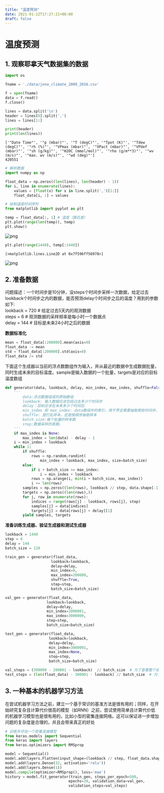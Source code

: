 ```yaml
---
title: "温度预测"
date: 2021-01-22T17:27:21+08:00
draft: false
---
```

# 温度预测

## 1. 观察耶拿天气数据集的数据


```python
import os

fname = './data/jena_climate_2009_2016.csv'

f = open(fname)
data = f.read()
f.close()

lines = data.split('\n')
header = lines[0].split(',')
lines = lines[1:]

print(header)
print(len(lines))
```

    ['"Date Time"', '"p (mbar)"', '"T (degC)"', '"Tpot (K)"', '"Tdew (degC)"', '"rh (%)"', '"VPmax (mbar)"', '"VPact (mbar)"', '"VPdef (mbar)"', '"sh (g/kg)"', '"H2OC (mmol/mol)"', '"rho (g/m**3)"', '"wv (m/s)"', '"max. wv (m/s)"', '"wd (deg)"']
    420551



```python
# 解析数据
import numpy as np

float_data = np.zeros((len(lines), len(header) - 1))
for i, line in enumerate(lines):
    values = [float(x) for x in line.split(',')[1:]]
    float_data[i, :] = values
```


```python
# 绘制温度时间序列
from matplotlib import pyplot as plt

temp = float_data[:, 1] # 温度（摄氏度）
plt.plot(range(len(temp)), temp)
plt.show()
```


    
![png](%E6%B8%A9%E5%BA%A6%E9%A2%84%E6%B5%8B_files/%E6%B8%A9%E5%BA%A6%E9%A2%84%E6%B5%8B_4_0.png)
    



```python
plt.plot(range(1440), temp[:1440])
```




    [<matplotlib.lines.Line2D at 0x7f596ff56978>]




    
![png](%E6%B8%A9%E5%BA%A6%E9%A2%84%E6%B5%8B_files/%E6%B8%A9%E5%BA%A6%E9%A2%84%E6%B5%8B_5_1.png)
    


## 2. 准备数据

问题描述：一个时间步是10分钟，没steps个时间步采样一次数据，给定过去lookback个时间步之内的数据，能否预测delay个时间步之后的温度？用到的参数如下:  
lookback = 720  # 给定过去5天内的观测数据  
steps = 6 # 观测数据的采样频率是每小时一个数据点  
delay = 144  # 目标是未来24小时之后的数据  

**数据标准化**


```python
mean = float_data[:200000].mean(axis=0)
float_data -= mean
std = float_data[:200000].std(axis=0)
float_data /= std
```

下面这个生成器以当前的浮点数数组作为输入，并从最近的数据中生成数据批量，同时生成未来的目标温度。sample是输入数据的一个批量，targets是对应的目标温度数组


```python
def generator(data, lookback, delay, min_index, max_index, shuffle=False, batch_size=128, step=6):
    '''
        data:浮点数据组成的原始数组
        lookback: 输入数据应该包括过去多少个时间步
        delay：目标应该在未来多少个时间后
        min_index 和 max_index: data数组中的索引，用于界定需要抽取那些时间步。
        shuffle: 是打乱样本，还是按顺序抽取样本
        batch_size:每个批量的样本数
        step:数据采样的周期。
    '''
    if max_index is None:
        max_index = len(data) - delay - 1
    i = min_index + lookback
    while 1:
        if shuffle:
            rows = np.random.randint(
                min_index + lookback, max_index, size=batch_size)
        else:
            if i + batch_size >= max_index:
                i = min_index + lookback
            rows = np.arange(i, min(i + batch_size, max_index))
            i += len(rows)
        samples = np.zeros((len(rows), lookback // step, data.shape[-1]))
        targets = np.zeros((len(rows),))
        for j, row in enumerate(rows):
            indices = range(rows[j] - lookback, rows[j], step)
            samples[j] = data[indices]
            targets[j] = data[rows[j] + delay][1]
        yield samples, targets
```

**准备训练生成器、验证生成器和测试生成器**


```python
lookback = 1440
step = 6
delay = 144
batch_size = 128

train_gen = generator(float_data, 
                     lookback=lookback,
                     delay=delay,
                     min_index=0,
                     max_index=200000,
                     shuffle=True,
                     step=step,
                     batch_size=batch_size)

val_gen = generator(float_data, 
                   lookback=lookback,
                   delay=delay,
                   min_index=2000001, 
                   max_index=3000000,
                   step=step,
                   batch_size=batch_size)

test_gen = generator(float_data, 
                    lookback=lookback,
                    delay=delay, 
                    min_index=3000001, 
                    max_index=None,
                    step=step,
                    batch_size=batch_size)

val_steps = (300000 - 200001 - lookback)  // batch_size  # 为了查看整个验证集，需要从val_gen中抽取多少次
test_steps = (len(float_data) - 300001 - lookback) // batch_size  # 为了查看整个测试集，需要从test_gen中抽取多少次
```

## 3. 一种基本的机器学习方法

在尝试机器学习方法之前，建立一个基于常识的基准方法是很有用的；同样，在开始研究复杂且计算代价很高的模型（如RNN）之前，尝试使用简单且计算代价低的机器学习模型也是很有用的，比如小型的密集连接网络。这可以保证进一步增加问题的复杂度是合理的，并且会带来真正的好处


```python
# 训练并评估一个密集连接模型
from keras.models import Sequential
from keras import layers
from keras.optimizers import RMSprop

model = Sequential()
model.add(layers.Flatten(input_shape=(lookback // step, float_data.shape[-1])))
model.add(layers.Dense(32, activation='relu'))
model.add(layers.Dense(1))
model.compile(optimizer=RMSprop(), loss='mae')
history = model.fit_generator(train_gen, steps_per_epoch=500, 
                             epochs=20, validation_data=val_gen,
                             validation_steps=val_steps)
```


```python

```
